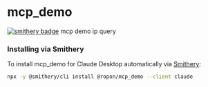 # mcp_demo
[![smithery badge](https://smithery.ai/badge/@ropon/mcp_demo)](https://smithery.ai/server/@ropon/mcp_demo)
mcp demo ip query

### Installing via Smithery

To install mcp_demo for Claude Desktop automatically via [Smithery](https://smithery.ai/server/@ropon/mcp_demo):

```bash
npx -y @smithery/cli install @ropon/mcp_demo --client claude
```
